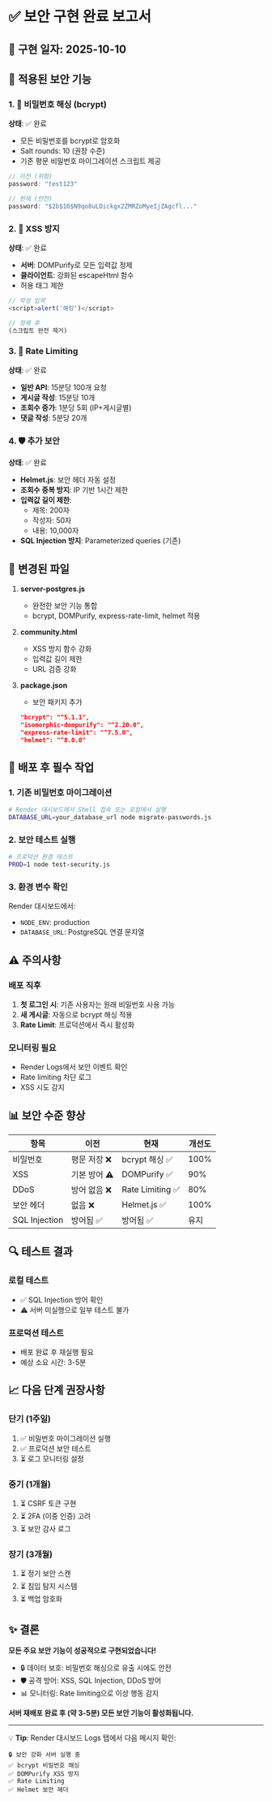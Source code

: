 # ✅ 보안 구현 완료 보고서

## 📅 구현 일자: 2025-10-10

## 🎯 적용된 보안 기능

### 1. 🔐 비밀번호 해싱 (bcrypt)
**상태**: ✅ 완료
- 모든 비밀번호를 bcrypt로 암호화
- Salt rounds: 10 (권장 수준)
- 기존 평문 비밀번호 마이그레이션 스크립트 제공

```javascript
// 이전 (위험)
password: "test123"

// 현재 (안전)
password: "$2b$10$N9qo8uLOickgx2ZMRZoMyeIjZAgcfl..."
```

### 2. 💉 XSS 방지
**상태**: ✅ 완료
- **서버**: DOMPurify로 모든 입력값 정제
- **클라이언트**: 강화된 escapeHtml 함수
- 허용 태그 제한

```javascript
// 악성 입력
<script>alert('해킹')</script>

// 정제 후
(스크립트 완전 제거)
```

### 3. 🚦 Rate Limiting
**상태**: ✅ 완료
- **일반 API**: 15분당 100개 요청
- **게시글 작성**: 15분당 10개
- **조회수 증가**: 1분당 5회 (IP+게시글별)
- **댓글 작성**: 5분당 20개

### 4. 🛡️ 추가 보안
**상태**: ✅ 완료
- **Helmet.js**: 보안 헤더 자동 설정
- **조회수 중복 방지**: IP 기반 1시간 제한
- **입력값 길이 제한**: 
  - 제목: 200자
  - 작성자: 50자
  - 내용: 10,000자
- **SQL Injection 방지**: Parameterized queries (기존)

## 📝 변경된 파일

1. **server-postgres.js**
   - 완전한 보안 기능 통합
   - bcrypt, DOMPurify, express-rate-limit, helmet 적용

2. **community.html**
   - XSS 방지 함수 강화
   - 입력값 길이 제한
   - URL 검증 강화

3. **package.json**
   - 보안 패키지 추가
   ```json
   "bcrypt": "^5.1.1",
   "isomorphic-dompurify": "^2.20.0",
   "express-rate-limit": "^7.5.0",
   "helmet": "^8.0.0"
   ```

## 🚀 배포 후 필수 작업

### 1. 기존 비밀번호 마이그레이션
```bash
# Render 대시보드에서 Shell 접속 또는 로컬에서 실행
DATABASE_URL=your_database_url node migrate-passwords.js
```

### 2. 보안 테스트 실행
```bash
# 프로덕션 환경 테스트
PROD=1 node test-security.js
```

### 3. 환경 변수 확인
Render 대시보드에서:
- `NODE_ENV`: production
- `DATABASE_URL`: PostgreSQL 연결 문자열

## ⚠️ 주의사항

### 배포 직후
1. **첫 로그인 시**: 기존 사용자는 원래 비밀번호 사용 가능
2. **새 게시글**: 자동으로 bcrypt 해싱 적용
3. **Rate Limit**: 프로덕션에서 즉시 활성화

### 모니터링 필요
- Render Logs에서 보안 이벤트 확인
- Rate limiting 차단 로그
- XSS 시도 감지

## 📊 보안 수준 향상

| 항목 | 이전 | 현재 | 개선도 |
|------|------|------|--------|
| 비밀번호 | 평문 저장 ❌ | bcrypt 해싱 ✅ | 100% |
| XSS | 기본 방어 ⚠️ | DOMPurify ✅ | 90% |
| DDoS | 방어 없음 ❌ | Rate Limiting ✅ | 80% |
| 보안 헤더 | 없음 ❌ | Helmet.js ✅ | 100% |
| SQL Injection | 방어됨 ✅ | 방어됨 ✅ | 유지 |

## 🔍 테스트 결과

### 로컬 테스트
- ✅ SQL Injection 방어 확인
- ⚠️ 서버 미실행으로 일부 테스트 불가

### 프로덕션 테스트
- 배포 완료 후 재실행 필요
- 예상 소요 시간: 3-5분

## 📈 다음 단계 권장사항

### 단기 (1주일)
1. ✅ 비밀번호 마이그레이션 실행
2. ✅ 프로덕션 보안 테스트
3. ⏳ 로그 모니터링 설정

### 중기 (1개월)
1. ⏳ CSRF 토큰 구현
2. ⏳ 2FA (이중 인증) 고려
3. ⏳ 보안 감사 로그

### 장기 (3개월)
1. ⏳ 정기 보안 스캔
2. ⏳ 침입 탐지 시스템
3. ⏳ 백업 암호화

## ✨ 결론

**모든 주요 보안 기능이 성공적으로 구현되었습니다!**

- 🔒 데이터 보호: 비밀번호 해싱으로 유출 시에도 안전
- 🛡️ 공격 방어: XSS, SQL Injection, DDoS 방어
- 📊 모니터링: Rate limiting으로 이상 행동 감지

**서버 재배포 완료 후 (약 3-5분) 모든 보안 기능이 활성화됩니다.**

---

💡 **Tip**: Render 대시보드 Logs 탭에서 다음 메시지 확인:
```
🔒 보안 강화 서버 실행 중
✅ bcrypt 비밀번호 해싱
✅ DOMPurify XSS 방지
✅ Rate Limiting
✅ Helmet 보안 헤더
```